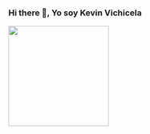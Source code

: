 ### Hi there 👋, Yo soy Kevin Vichicela

<!--
**KevinVichi/KevinVichi** is a ✨ _special_ ✨ repository because its `README.md` (this file) appears on your GitHub profile.

Here are some ideas to get you started:

- 🔭 I’m currently working on ...
- 🌱 I’m currently learning ...
- 👯 I’m looking to collaborate on ...
- 🤔 I’m looking for help with ...
- 💬 Ask me about ...
- 📫 How to reach me: ...
- 😄 Pronouns: ...
- ⚡ Fun fact: ...
-->

<div id="header" aling="center">
<img src="https://user-images.githubusercontent.com/107277704/215283122-49c278d2-98f5-4cf2-bad3-117ea8f230de.png" width="200">
</div>




